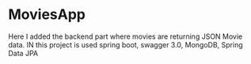 # MoviesApp
 
Here I added the backend part where movies are returning JSON Movie data.
IN this project is used spring boot, swagger 3.0, MongoDB, Spring Data JPA

